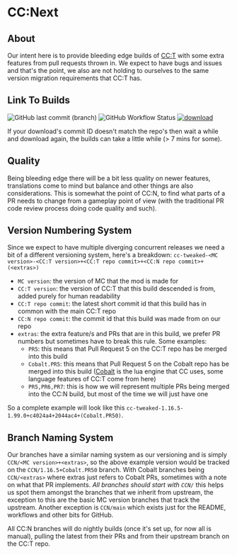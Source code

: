 # CC:Next

<!-- TODO: workflows

badges ![status](https://github.com/CC-Next/CC_Next/actions/workflows/<WORKFLOW_FILE>/badge.svg)


Each branch needs to
	Pull (rebase?) from upstream
	Pull (rebase?) from its PR (if it has one)
    Fetch custom Cobalt jar (if required)
        lua 5.2 - https://github.com/CC-Next/Cobalt/releases/download/0.5.4%2B859205c%2B484ae62%2B(PR50)/Cobalt-0.5.4+859205c+484ae62+.PR50.jar
	Build
	Test?
	Upload build artifact (and test log?)

Might not be a bad idea to add the commit ids to the artifact names, the builds to take a while and if people are too quick they might grab a build while things are in progress.
    Might want to just upload the mod jar too (skipping the other bits)

* auto delete old builds?

* find a way to trigger builds that isn't just nightly

* automatically make new branches when CC:T has a new PR

* auto build docs and host them somewhere (need to edit these files, look for "tweaked")
    * ./illuaminate.sexp
    * ./package-lock.json
    * ./package.json
    * ./doc/index.md
    * ./

* upload to curseforge and stuff? copycat support? (will need to edit, look for "tweaked")
    * ./build.gradle
    * ./rollup.config.js

TODO: the following files reference CC:T and I'm reluctant to change them
    * ./src/main/resources/data/computercraft/lua/rom/motd.txt
    * ./src/main/java/dan200/computercraft/core/apis/http/request/HttpResponseHandle.java
    * ./src/main/java/dan200/computercraft/api/lua/GenericSource.java
    * ./doc/stub/os.lua
    * ./src/main/resources/data/computercraft/lua/rom/programs/http/wget.lua
    * ./src/main/resources/data/computercraft/lua/rom/programs/http/pastebin.lua
    * ./src/main/resources/data/computercraft/lua/rom/help/whatsnew.md
    * ./

-->



## About

Our intent here is to provide bleeding edge builds of [CC:T](https://github.com/cc-tweaked/CC-Tweaked) with some extra features from pull requests thrown in. We expect to have bugs and issues and that's the point, we also are not holding to ourselves to the same version migration requirements that CC:T has.

## Link To Builds
![GitHub last commit (branch)](https://img.shields.io/github/last-commit/CC-Next/CC-Next/mc-1.18.x?label=updated)  ![GitHub Workflow Status](https://img.shields.io/github/workflow/status/CC-Next/CC-Next/update-and-build)  [![download](https://img.shields.io/badge/download-latest%20jars-brightgreen)](https://nightly.link/CC-Next/CC-Next/workflows/update-and-build/CCN%2Fmain)

If your download's commit ID doesn't match the repo's then wait a while and download again, the builds can take a little while (> 7 mins for some).

## Quality

Being bleeding edge there will be a bit less quality on newer features, translations come to mind but balance and other things are also considerations. This is somewhat the point of CC:N, to find what parts of a PR needs to change from a gameplay point of view (with the traditional PR code review process doing code quality and such).

## Version Numbering System

Since we expect to have multiple diverging concurrent releases we need a bit of a different versioning system, here's a breakdown:
`cc-tweaked-<MC version>-<CC:T version>+<CC:T repo commit>+<CC:N repo commit>+(<extras>)`
<!-- TODO: change cc-tweaked to cc-next just to be extra clear for not being mainline CC:T -->

* `MC version`: the version of MC that the mod is made for
* `CC:T version`: the version of CC:T that this build descended is from, added purely for human readability
* `CC:T repo commit`: the latest short commit id that this build has in common with the main CC:T repo
* `CC:N repo commit`: the commit id that this build was made from on our repo
* `extras`: the extra feature/s and PRs that are in this build, we prefer PR numbers but sometimes have to break this rule. Some examples:
  * `PR5`: this means that Pull Request 5 on the CC:T repo has be merged into this build
  * `Cobalt.PR5`: this means that Pull Request 5 on the Cobalt repo has be merged into this build ([Cobalt](https://github.com/SquidDev/Cobalt) is the lua engine that CC uses, some language features of CC:T come from here)
  * `PR5,PR6,PR7`: this is how we will represent multiple PRs being merged into the CC:N build, but most of the time we will just have one

So a complete example will look like this `cc-tweaked-1.16.5-1.99.0+c4024a4+2044ac4+(Cobalt.PR50)`. <!-- TODO: replace the second commit with a real one -->
<!-- TODO: build server will need to be able to fill in these, the CC:N commit will be difficult -->
<!-- TODO: from @Merith-TK : `cc-tweaked_<version>_<commit>-mc<version>-ccn_<commit>-<extras>` -->

## Branch Naming System

Our branches have a similar naming system as our versioning and is simply `CCN/<MC version>+<extras>`, so the above example version would be tracked on the `CCN/1.16.5+Cobalt.PR50` branch. With Cobalt branches being `CCN/<extras>` where extras just refers to Cobalt PRs, sometimes with a note on what that PR implements. *All branches should start with `CCN/`* this helps us spot them amongst the branches that we inherit from upstream, the exception to this are the basic MC version branches that track the upstream. Another exception is `CCN/main` which exists just for the README, workflows and other bits for GitHub.

All CC:N branches will do nightly builds (once it's set up, for now all is manual<!-- TODO: don't forget to edit this -->), pulling the latest from their PRs and from their upstream branch on the CC:T repo.
